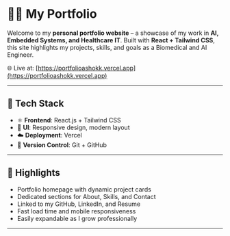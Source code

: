 # 🧑‍💻 My Portfolio

Welcome to my **personal portfolio website** – a showcase of my work in **AI, Embedded Systems, and Healthcare IT**. Built with **React + Tailwind CSS**, this site highlights my projects, skills, and goals as a Biomedical and AI Engineer.

🌐 Live at: [https://portfolioashokk.vercel.app](https://portfolioashokk.vercel.app)

---

## 🚀 Tech Stack

- ⚛️ **Frontend**: React.js + Tailwind CSS
- 🎨 **UI**: Responsive design, modern layout
- ☁️ **Deployment**: Vercel
- 🔁 **Version Control**: Git + GitHub

---

## 🧠 Highlights

- Portfolio homepage with dynamic project cards  
- Dedicated sections for About, Skills, and Contact  
- Linked to my GitHub, LinkedIn, and Resume  
- Fast load time and mobile responsiveness  
- Easily expandable as I grow professionally  

---

